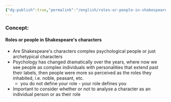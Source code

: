 ```yaml
---
{"dg-publish":true,"permalink":"/english/roles-or-people-in-shakespeare-s-characters/"}
---
```


### Concept:
#### Roles or people in Shakespeare's characters
- Are Shakespeare's characters complex psychological people or just archetypical characters
- Psychology has changed dramatically over the years, where now we see people as complex individuals with personalities that extend past their labels, then people were more so perceived as the roles they inhabited, i.e. noble, peasant, etc. 
	- you do not define your role - your role defines you
- Important to consider whether or not to analyse a character as an individual person or as their role